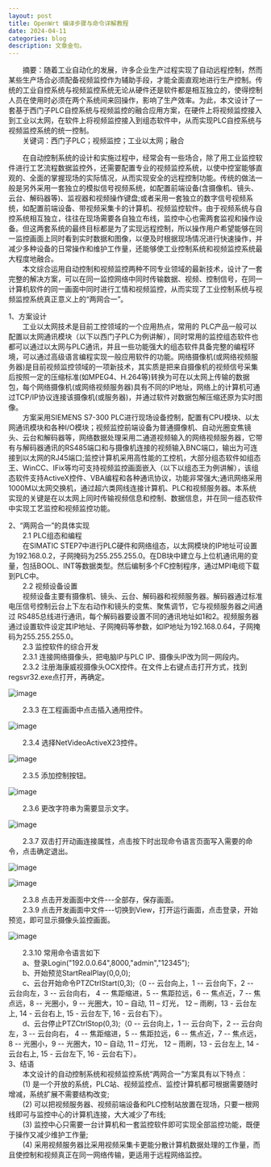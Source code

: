 ```yaml
---
layout: post
title: OpenWrt 编译步骤与命令详解教程
date: 2024-04-11
categories: blog
description: 文章金句。
---
```


&emsp;&emsp;摘要：随着工业自动化的发展，许多企业生产过程实现了自动远程控制，然而某些生产场合必须配备视频监控作为辅助手段，才能全面直观地进行生产控制。传统的工业自控系统与视频监控系统无论从硬件还是软件都是相互独立的，使得控制人员在使用时必须在两个系统间来回操作，影响了生产效率。为此，本文设计了一套基于西门子PLC自控系统与视频监控的融合应用方案，在硬件上将视频监控接入到工业以太网，在软件上将视频监控接入到组态软件中，从而实现PLC自控系统与视频监控系统的统一控制。  
&emsp;&emsp;关键词：西门子PLC；视频监控；工业以太网；融合

&emsp;&emsp;在自动控制系统的设计和实施过程中，经常会有一些场合，除了用工业监控软件进行工艺流程数据监控外，还需要配置专业的视频监控系统，以使中控室能够直观的、全面的掌握现场的实际情况，从而实现安全的远程控制功能。传统的做法一般是另外采用一套独立的模拟信号视频系统，如配置前端设备(含摄像机、镜头、云台、解码器等)、监视器和视频操作键盘;或者采用一套独立的数字信号视频系统，如配置前端设备、带视频采集卡的计算机、视频监控软件。由于视频系统与自控系统相互独立，往往在现场需要各自独立布线，监控中心也需两套监视和操作设备。但这两套系统的最终目标都是为了实现远程控制，所以操作用户希望能够在同一监控画面上同时看到实时数据和图像，以便及时根据现场情况进行快速操作，并减少多种设备的日常操作和维护工作量，还能够使工业控制系统和视频监控系统最大程度地融合。  
&emsp;&emsp;本文综合运用自动控制和视频监控两种不同专业领域的最新技术，设计了一套完整的解决方案，可以在同一监控网络中同时传输数据、视频、控制信号，在同一计算机软件的同一画面中同时进行工情和视频监控，从而实现了工业控制系统与视频监控系统真正意义上的“两网合一”。

1、方案设计  
&emsp;&emsp;工业以太网技术是目前工控领域的一个应用热点，常用的 PLC产品一般可以配置以太网通讯模块（以下以西门子PLC为例讲解），同时常用的监控组态软件也都可以通过以太网与PLC通讯，并且一些功能强大的组态软件具备完整的编程环境，可以通过高级语言编程实现一般应用软件的功能。网络摄像机(或网络视频服务器)是目前视频监控领域的一项新技术，其实质是把来自摄像机的视频信号采集后按照一定的压缩标准(如MPEG4、H.264等)转换为可在以太网上传输的数据包，每个网络摄像机(或网络视频服务器)具有不同的IP地址，网络上的计算机可通过TCP/IP协议连接该摄像机(或服务器)，并通过软件对数据包解压缩还原为实时图像。  
&emsp;&emsp;方案采用SIEMENS S7-300 PLC进行现场设备控制，配置有CPU模块、以太网通讯模块和各种I/O模块；视频监控前端设备为普通摄像机、自动光圈变焦镜头、云台和解码器等，网络数据处理采用二通道视频输入的网络视频服务器，它带有与解码器通讯的RS485端口和与摄像机连接的视频输入BNC端口，输出为可连接到以太网的RJ45端口;监控计算机采用高性能的工控机，大部分组态软件如组态王、WinCC、IFix等均可支持视频监控画面嵌入（以下以组态王为例讲解），该组态软件支持ActiveX控件、VBA编程和各种通讯协议，功能非常强大;通讯网络采用1000M以太网交换机，通过超六类网线连接计算机、PLC和视频服务器。本系统实现的关键是在以太网上同时传输视频信息和控制、数据信息，并在同一组态软件中实现工艺监控和视频监控功能。 
   
2、“两网合一”的具体实现  
&emsp;&emsp;2.1 PLC组态和编程  
&emsp;&emsp;在SIMATIC STEP7中进行PLC硬件和网络组态，以太网模块的IP地址可设置为192.168.0.2，子网掩码为255.255.255.0。在DB块中建立与上位机通讯用的变量，包括BOOL、INT等数据类型。然后编制多个FC控制程序，通过MPI电缆下载到PLC中。  
&emsp;&emsp;2.2 视频设备设置  
&emsp;&emsp;视频设备主要有摄像机、镜头、云台、解码器和视频服务器。解码器通过标准电压信号控制云台上下左右动作和镜头的变焦、聚焦调节，它与视频服务器之间通过 RS485总线进行通讯，每个解码器要设置不同的通讯地址如1和2。视频服务器通过设置软件设定其IP地址、子网掩码等参数，如IP地址为192.168.0.64，子网掩码为255.255.255.0。  
&emsp;&emsp;2.3 监控软件的综合开发  
&emsp;&emsp;2.3.1 连接网络摄像头，把电脑IP与PLC IP、摄像头IP改为同一网段内。     
&emsp;&emsp;2.3.2 注册海康威视摄像头OCX控件。在文件上右键点击打开方式，找到regsvr32.exe点打开，再确定。   

![image](https://i.loli.net/2020/04/08/UErdx2KJ6cy1zAn.png)

&emsp;&emsp;2.3.3 在工程画面中点击插入通用控件。

![image](https://i.loli.net/2020/04/08/buqtkSei85raWK9.png)

&emsp;&emsp;2.3.4 选择NetVideoActiveX23控件。

![image](https://i.loli.net/2020/04/08/ReEPasJMYXZbgBq.png)

&emsp;&emsp;2.3.5 添加控制按钮。

![image](https://i.loli.net/2020/04/08/7FdW6mn1MkIicNa.png)

&emsp;&emsp;2.3.6 更改字符串为需要显示文字。

![image](https://i.loli.net/2020/04/08/1QFckjnwLTVDtME.png)

&emsp;&emsp;2.3.7 双击打开动画连接属性，点击按下时出现命令语言页面写入需要的命令，点击确定退出。

![image](https://i.loli.net/2020/04/08/e1BN2MOqmgfFkEp.png)

![image](https://i.loli.net/2020/04/08/G1XuwB3tsYb8KRl.png)

&emsp;&emsp;2.3.8 点击开发画面中文件---全部存，保存画面。  
&emsp;&emsp;2.3.9 点击开发画面中文件---切换到View，打开运行画面，点击登录，开始预览，即可显示摄像头监控画面。

![image](https://i.loli.net/2020/04/08/GwV3fFMnt4zEKNb.png)

&emsp;&emsp;2.3.10 常用命令语言如下  
    &emsp;&emsp;a、登录Login("192.0.0.64",8000,"admin","12345");  
    &emsp;&emsp;b、开始预览StartRealPlay(0,0,0);  
    &emsp;&emsp;c、云台开始命令PTZCtrlStart(0,3);（0 -- 云台向上，1 -- 云台向下，2 -- 云台向左，3 -- 云台向右， 4 -- 焦距缩进，5 -- 焦距拉远，6 -- 焦点近，7 -- 焦点远，8 -- 光圈小，9 -- 光圈大，10 – 自动,  11 – 灯光， 12 – 雨刷，13 - 云台左上, 14 - 云台右上, 15 - 云台左下, 16 - 云台右下）。  
    &emsp;&emsp;d、云台停止PTZCtrlStop(0,3);（0 -- 云台向上，1 -- 云台向下，2 -- 云台向左，3 -- 云台向右， 4 -- 焦距缩进，5 -- 焦距拉远，6 -- 焦点近，7 -- 焦点远，8 -- 光圈小，9 -- 光圈大，10 – 自动,  11 – 灯光， 12 – 雨刷，13 - 云台左上, 14 - 云台右上, 15 - 云台左下, 16 - 云台右下）。  
3、结语  
&emsp;&emsp;本文设计的自动控制系统和视频监控系统“两网合一”方案具有以下特点：  
&emsp;&emsp;(1) 是一个开放的系统，PLC站、视频监控点、监控计算机都可根据需要随时增减，系统扩展不需要结构改变;  
&emsp;&emsp;(2) 可以把视频服务器、视频前端设备和PLC控制站放置在现场，只要一根网线即可与监控中心的计算机连接，大大减少了布线;  
&emsp;&emsp;(3) 监控中心只需要一台计算机和一套监控软件即可实现全部监控功能，既便于操作又减少维护工作量;  
&emsp;&emsp;(4) 采用视频服务器比采用视频采集卡更能分散计算机数据处理的工作量，而且使控制和视频真正在同一网络传输，更适用于远程网络监控。










